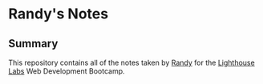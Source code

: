 # Randy's Notes
## Summary
This repository contains all of the notes taken by [Randy](https://github.com/thachyan) for the [Lighthouse Labs](https://www.lighthouselabs.ca/) Web Development Bootcamp.
